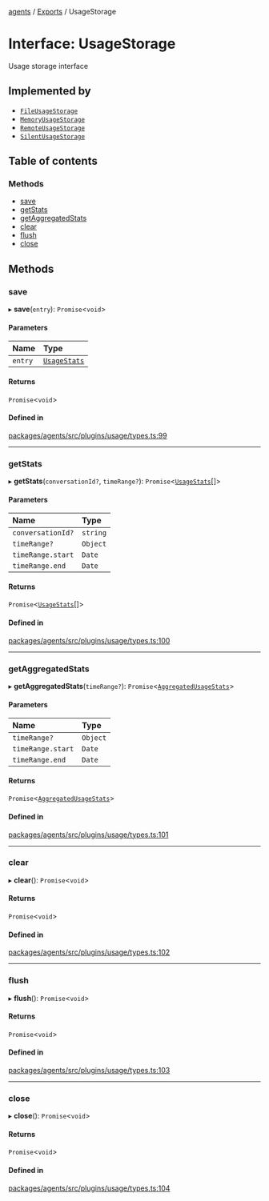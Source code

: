 <!-- 
 ⚠️  AUTO-GENERATED FILE - DO NOT EDIT MANUALLY
 This file is automatically generated by scripts/docs-generator.js
 To make changes, edit the source TypeScript files or update the generator script
-->

[agents](../../) / [Exports](../modules) / UsageStorage

# Interface: UsageStorage

Usage storage interface

## Implemented by

- [`FileUsageStorage`](../classes/FileUsageStorage)
- [`MemoryUsageStorage`](../classes/MemoryUsageStorage)
- [`RemoteUsageStorage`](../classes/RemoteUsageStorage)
- [`SilentUsageStorage`](../classes/SilentUsageStorage)

## Table of contents

### Methods

- [save](UsageStorage#save)
- [getStats](UsageStorage#getstats)
- [getAggregatedStats](UsageStorage#getaggregatedstats)
- [clear](UsageStorage#clear)
- [flush](UsageStorage#flush)
- [close](UsageStorage#close)

## Methods

### save

▸ **save**(`entry`): `Promise`\<`void`\>

#### Parameters

| Name | Type |
| :------ | :------ |
| `entry` | [`UsageStats`](UsageStats) |

#### Returns

`Promise`\<`void`\>

#### Defined in

[packages/agents/src/plugins/usage/types.ts:99](https://github.com/woojubb/robota/blob/a69b4da7c5c53be6f90be7c6508928a6d39cf60b/packages/agents/src/plugins/usage/types.ts#L99)

___

### getStats

▸ **getStats**(`conversationId?`, `timeRange?`): `Promise`\<[`UsageStats`](UsageStats)[]\>

#### Parameters

| Name | Type |
| :------ | :------ |
| `conversationId?` | `string` |
| `timeRange?` | `Object` |
| `timeRange.start` | `Date` |
| `timeRange.end` | `Date` |

#### Returns

`Promise`\<[`UsageStats`](UsageStats)[]\>

#### Defined in

[packages/agents/src/plugins/usage/types.ts:100](https://github.com/woojubb/robota/blob/a69b4da7c5c53be6f90be7c6508928a6d39cf60b/packages/agents/src/plugins/usage/types.ts#L100)

___

### getAggregatedStats

▸ **getAggregatedStats**(`timeRange?`): `Promise`\<[`AggregatedUsageStats`](AggregatedUsageStats)\>

#### Parameters

| Name | Type |
| :------ | :------ |
| `timeRange?` | `Object` |
| `timeRange.start` | `Date` |
| `timeRange.end` | `Date` |

#### Returns

`Promise`\<[`AggregatedUsageStats`](AggregatedUsageStats)\>

#### Defined in

[packages/agents/src/plugins/usage/types.ts:101](https://github.com/woojubb/robota/blob/a69b4da7c5c53be6f90be7c6508928a6d39cf60b/packages/agents/src/plugins/usage/types.ts#L101)

___

### clear

▸ **clear**(): `Promise`\<`void`\>

#### Returns

`Promise`\<`void`\>

#### Defined in

[packages/agents/src/plugins/usage/types.ts:102](https://github.com/woojubb/robota/blob/a69b4da7c5c53be6f90be7c6508928a6d39cf60b/packages/agents/src/plugins/usage/types.ts#L102)

___

### flush

▸ **flush**(): `Promise`\<`void`\>

#### Returns

`Promise`\<`void`\>

#### Defined in

[packages/agents/src/plugins/usage/types.ts:103](https://github.com/woojubb/robota/blob/a69b4da7c5c53be6f90be7c6508928a6d39cf60b/packages/agents/src/plugins/usage/types.ts#L103)

___

### close

▸ **close**(): `Promise`\<`void`\>

#### Returns

`Promise`\<`void`\>

#### Defined in

[packages/agents/src/plugins/usage/types.ts:104](https://github.com/woojubb/robota/blob/a69b4da7c5c53be6f90be7c6508928a6d39cf60b/packages/agents/src/plugins/usage/types.ts#L104)
